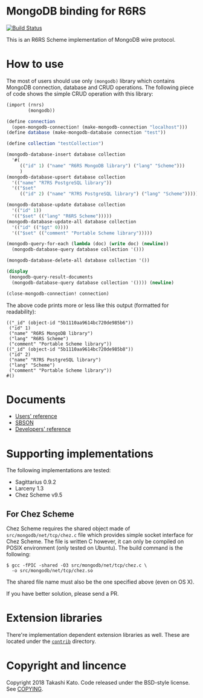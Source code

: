 # MongoDB binding for R6RS

[![Build Status](https://travis-ci.org/ktakashi/r6rs-mongodb.svg?branch=master)](https://travis-ci.org/ktakashi/r6rs-mongodb)

This is an R6RS Scheme implementation of MongoDB wire protocol.

# How to use

The most of users should use only `(mongodb)` library which contains
MongoDB connection, database and CRUD operations. The following piece of
code shows the simple CRUD operation with this library:

```scheme
(import (rnrs)
        (mongodb))

(define connection 
  (open-mongodb-connection! (make-mongodb-connection "localhost")))
(define database (make-mongodb-database connection "test"))

(define collection "testCollection")

(mongodb-database-insert database collection
  '#(
     (("id" 1) ("name" "R6RS MongoDB library") ("lang" "Scheme")))
     )
(mongodb-database-upsert database collection
  '(("name" "R7RS PostgreSQL library"))
  '(("$set"
     (("id" 2) ("name" "R7RS PostgreSQL library") ("lang" "Scheme")))))

(mongodb-database-update database collection
  '(("id" 1))
  '(("$set" (("lang" "R6RS Scheme")))))
(mongodb-database-update-all database collection
  '(("id" (("$gt" 0))))
  '(("$set" (("comment" "Portable Scheme library")))))

(mongodb-query-for-each (lambda (doc) (write doc) (newline))
  (mongodb-database-query database collection '()))

(mongodb-database-delete-all database collection '())

(display
 (mongodb-query-result-documents
  (mongodb-database-query database collection '()))) (newline)

(close-mongodb-connection! connection)

```
The above code prints more or less like this output (formatted for readability):
```
(("_id" (object-id "5b1110aa9614bc720de985b6"))
 ("id" 1)
 ("name" "R6RS MongoDB library")
 ("lang" "R6RS Scheme")
 ("comment" "Portable Scheme library"))
(("_id" (object-id "5b1110aa9614bc720de985b8"))
 ("id" 2)
 ("name" "R7RS PostgreSQL library") 
 ("lang" "Scheme")
 ("comment" "Portable Scheme library"))
#()
```

# Documents

- [Users' reference](doc/UsersReference.md)
- [SBSON](doc/SBSON.md)
- [Developers' reference](doc/DevelopersReference.md)

# Supporting implementations

The following implementations are tested:

- Sagittarius 0.9.2
- Larceny 1.3
- Chez Scheme v9.5

## For Chez Scheme

Chez Scheme requires the shared object made of
`src/mongodb/net/tcp/chez.c` file which provides simple socket
interface for Chez Scheme. The file is written C however, it can only
be compiled on POSIX environment (only tested on Ubuntu). The build
command is the following:

```shell
$ gcc -fPIC -shared -O3 src/mongodb/net/tcp/chez.c \
  -o src/mongodb/net/tcp/chez.so
```

The shared file name must also be the one specified above (even on OS X).

If you have better solution, please send a PR.

# Extension libraries

There're implementation dependent extension libraries as well. These are
located under the [`contrib`](contrib) directory.


# Copyright and lincence

Copyright 2018 Takashi Kato. Code released under the BSD-style license.
See [COPYING](COPYING).
